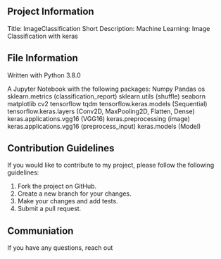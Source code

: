 ## Project Information
Title: ImageClassification
Short Description: Machine Learning: Image Classification with keras

## File Information
Written with Python 3.8.0

A Jupyter Notebook with the following packages:
Numpy
Pandas
os
sklearn.metrics (classification_report)
sklearn.utils (shuffle)
seaborn
matplotlib
cv2
tensorflow
tqdm
tensorflow.keras.models (Sequential)
tensorflow.keras.layers (Conv2D, MaxPooling2D, Flatten, Dense)
keras.applications.vgg16 (VGG16)
keras.preprocessing (image)
keras.applications.vgg16 (preprocess_input)
keras.models (Model)

## Contribution Guidelines

If you would like to contribute to my project, please follow the following guidelines:

1. Fork the project on GitHub.
2. Create a new branch for your changes.
3. Make your changes and add tests.
4. Submit a pull request.

## Communiation

If you have any questions, reach out
